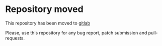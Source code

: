 Repository moved
================

This repository has been moved to [gitlab](https://gitlab.com/netmagis/netmagis)

Please, use this repository for any bug report, patch submission and
pull-requests.
